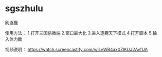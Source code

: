 # sgszhulu
刷逐鹿

使用方法：
1.打开三国杀微端
2.窗口最大化
3.进入逐鹿天下模式
4.打开脚本
5.输入体力数

视频说明：
https://watch.screencastify.com/v/iLvWB4ax0ZlKUJ2AvfUA
